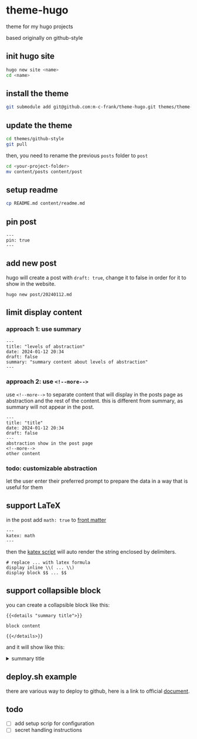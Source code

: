 # theme-hugo

theme for my hugo projects

based originally on github-style

## init hugo site

```bash
hugo new site <name>
cd <name>
```

## install the theme

```bash
git submodule add git@github.com:m-c-frank/theme-hugo.git themes/theme-hugo
```

## update the theme

```bash
cd themes/github-style
git pull
```

then, you need to rename the previous `posts` folder to `post`

```bash
cd <your-project-folder>
mv content/posts content/post
```

## setup readme

```bash
cp README.md content/readme.md
```

## pin post

```
---
pin: true
---
```

## add new post

hugo will create a post with `draft: true`, change it to false in order for it to show in the website.

```
hugo new post/20240112.md
```

## limit display content

### approach 1: use summary

```
---
title: "levels of abstraction"
date: 2024-01-12 20:34
draft: false
summary: "summary content about levels of abstraction"
---
```

### approach 2: use `<!--more-->`

use `<!--more-->` to separate content that will display in the posts page as abstraction and the rest of the content. this is different from summary, as summary will not appear in the post.
```
---
title: "title"
date: 2024-01-12 20:34
draft: false
---
abstraction show in the post page
<!--more-->
other content
```

### todo: customizable abstraction

let the user enter their preferred prompt to prepare the data in a way that is useful for them

## support LaTeX

in the post add `math: true` to [front matter](https://gohugo.io/content-management/front-matter/)

```
---
katex: math
---
```

then the [katex script](https://katex.org/docs/autorender.html) will auto render the string enclosed by delimiters.

```
# replace ... with latex formula
display inline \\( ... \\)
display block $$ ... $$
```

## support collapsible block

you can create a collapsible block like this:

```
{{<details "summary title">}}

block content

{{</details>}}
```

and it will show like this:

<details>
  <summary>summary title</summary>
  <p>block content</p>
</details>

## deploy.sh example

there are various way to deploy to github, here is a link to official [document](https://gohugo.io/hosting-and-deployment/hosting-on-github/).

## todo
- [ ] add setup scrip for configuration
- [ ] secret handling instructions
